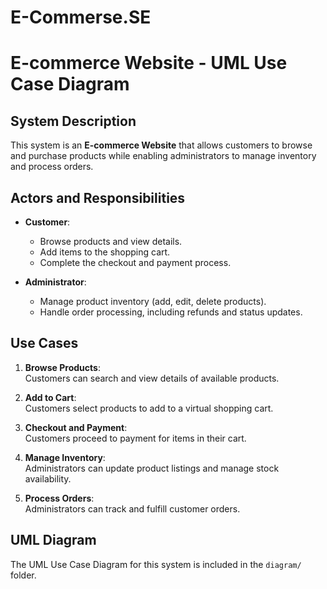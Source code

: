 # E-Commerse.SE

# E-commerce Website - UML Use Case Diagram  

## System Description  
This system is an **E-commerce Website** that allows customers to browse and purchase products while enabling administrators to manage inventory and process orders.  

## Actors and Responsibilities  
- **Customer**:  
  - Browse products and view details.  
  - Add items to the shopping cart.  
  - Complete the checkout and payment process.  

- **Administrator**:  
  - Manage product inventory (add, edit, delete products).  
  - Handle order processing, including refunds and status updates.  

## Use Cases  
1. **Browse Products**:  
   Customers can search and view details of available products.  

2. **Add to Cart**:  
   Customers select products to add to a virtual shopping cart.  

3. **Checkout and Payment**:  
   Customers proceed to payment for items in their cart.  

4. **Manage Inventory**:  
   Administrators can update product listings and manage stock availability.  

5. **Process Orders**:  
   Administrators can track and fulfill customer orders.  

## UML Diagram  
The UML Use Case Diagram for this system is included in the `diagram/` folder.  
